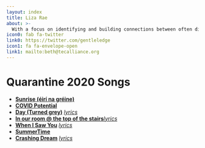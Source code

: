 ```yaml
---
layout: index
title: Liza Rae
about: >-
  With a focus on identifying and building connections between often disparate partners, seeking equity in all dimensions, and especially interested in coral reefs and new mapping technologies. Excited about the potential of online learning communities.
icon0: fab fa-twitter
link0: https://twitter.com/gentleledge
icon1: fa fa-envelope-open
link1: mailto:beth@tecalliance.org
---
```


# Quarantine 2020 Songs

* [**Sunrise (éirí na gréine)**](http://lizarae.me/assets/1%20Sunrise%20(éir%C3%AD%20na%20gréine)%20-%207_7_20%20-%20Liza%20Rae.mp3)
* [**COVID Potential**](http://lizarae.me/assets/2%20COVID%20Potential%20-%206_12%20-%20Liza%20Rae.mp3)
* [**Day (Turned grey)**](http://lizarae.me/assets/3%20Day%20(Turned%20Grey)%20by%20Liza%20Rae%20-%208_15.mp3) [*lyrics*](http://lizarae.me/assets/The%20Day%20(turned%20grey)%20by%20Liza%20Rae.pdf)
* [**In our room @ the top of the stairs**](https://lizarae.me/assets/4%20Room%206_19.mp3)[*lyrics*](https://lizarae.me/assets/In%20our%20room%20%40%20the%20top%20of%20the%20stairs.pdf)
* [**When I Saw You**](https://lizarae.me/assets/5%20When%20I%20Saw%20You%20-%20EQ%20-%205:20:20%2C%203.58%20PM.mp3) [*lyrics*](http://lizarae.me/assets/When%20I%20Saw%20You.pdf)
* [**SummerTime**](https://lizarae.me/assets/6%20Summertime%2C%20I%20feel%20fine....wav)
* [**Crashing Dream**](https://lizarae.me/assets/8%20Crashing%20Dream%20-%208:30:20%2C%2010.31%20AM.wav) [*lyrics*](https://lizarae.me/assets/Crashing%20Dreams%20-%20Lyrics.pdf)
